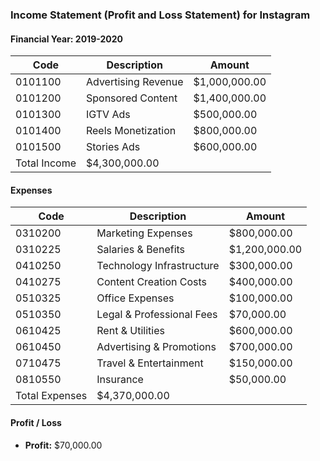 ### Income Statement (Profit and Loss Statement) for Instagram

#### Financial Year: 2019-2020

| Code      | Description                | Amount          |
|-----------|----------------------------|-----------------|
| 0101100   | Advertising Revenue       | $1,000,000.00  |
| 0101200   | Sponsored Content          | $1,400,000.00  |
| 0101300   | IGTV Ads                   | $500,000.00    |
| 0101400   | Reels Monetization         | $800,000.00    |
| 0101500   | Stories Ads                | $600,000.00    |
| Total Income                          | $4,300,000.00  |

#### Expenses

| Code      | Description                | Amount          |
|-----------|----------------------------|-----------------|
| 0310200   | Marketing Expenses         | $800,000.00    |
| 0310225   | Salaries & Benefits        | $1,200,000.00  |
| 0410250   | Technology Infrastructure  | $300,000.00    |
| 0410275   | Content Creation Costs     | $400,000.00    |
| 0510325   | Office Expenses            | $100,000.00    |
| 0510350   | Legal & Professional Fees  | $70,000.00     |
| 0610425   | Rent & Utilities           | $600,000.00    |
| 0610450   | Advertising & Promotions   | $700,000.00    |
| 0710475   | Travel & Entertainment     | $150,000.00    |
| 0810550   | Insurance                  | $50,000.00     |
| Total Expenses                       | $4,370,000.00  |

#### Profit / Loss
- **Profit:** $70,000.00
